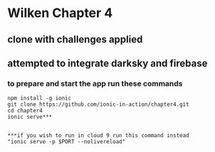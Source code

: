 # Wilken Chapter 4
## clone with challenges applied

## attempted to integrate darksky and firebase

### to prepare and start the app run these commands
~~~
npm install -g ionic
git clone https://github.com/ionic-in-action/chapter4.git
cd chapter4
ionic serve***


***if you wish to run in cloud 9 run this command instead
"ionic serve -p $PORT --nolivereload"
~~~